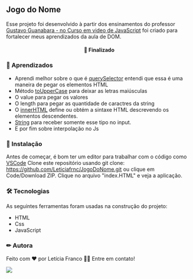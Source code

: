  ## Jogo do Nome 
 Esse projeto foi desenvolvido à partir dos ensinamentos do professor [Gustavo Guanabara - no Curso em video de JavaScript](https://www.youtube.com/watch?v=BXqUH86F-kA&list=PLntvgXM11X6pi7mW0O4ZmfUI1xDSIbmTm) foi criado para fortalecer meus aprendizados da aula de DOM. 

<h4 align="center"> 
🚀 Finalizado
</h4>

### 📕 Aprendizados
- Aprendi melhor sobre o que  é [querySelector](https://developer.mozilla.org/pt-BR/docs/Web/API/Document/querySelector) entendi que essa é uma maneira de pegar os elementos HTML
- Método [toUpperCase](https://developer.mozilla.org/pt-BR/docs/Web/JavaScript/Reference/Global_Objects/String/toUpperCase) para deixar as letras maiúsculas
- O value para pegar os valores
- O length para pegar as quantidade de caractres da string
- O [innerHTML](https://developer.mozilla.org/pt-BR/docs/Web/API/Element/innerHTML) define ou obtém a sintaxe HTML descrevendo os elementos descendentes.
- [String](https://developer.mozilla.org/pt-BR/docs/Web/JavaScript/Reference/Global_Objects/String) para receber somente esse tipo no input.
- E por fim sobre interpolação no Js

### 🏁 Instalação

Antes de começar, é bom ter um editor para trabalhar com o código como [VSCode](https://code.visualstudio.com/)
Clone este repositório usando git clone: https://github.com/Leticiafrnc/JogoDoNome.git ou clique em Code/Download ZIP. Clique no arquivo "index.HTML" e veja a aplicação.

### 🛠 Tecnologias

As seguintes ferramentas foram usadas na construção do projeto:
- HTML
- Css
- JavaScript


### ✏ Autora

Feito com ❤️ por Letícia Franco 👋🏽 Entre em contato!

 [<img src="https://img.shields.io/badge/linkedin-%230077B5.svg?&style=for-the-badge&logo=linkedin&logoColor=white" />](https://www.linkedin.com/in/leticiafrnc//) 
